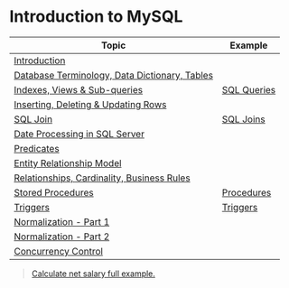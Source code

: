 # Introduction to MySQL

| Topic                                                         | Example                                |
| ------------------------------------------------------------- | -------------------------------------- |
| [Introduction](./pages/1.md)                                  |                                        |
| [Database Terminology, Data Dictionary, Tables](./pages/2.md) |                                        |
| [Indexes, Views & Sub-queries](./pages/3.md)                  | [SQL Queries](./examples/select.sql)   |
| [Inserting, Deleting & Updating Rows](./pages/4.md)           |                                        |
| [SQL Join](./pages/5.md)                                      | [SQL Joins](./examples/join.sql)       |
| [Date Processing in SQL Server](./pages/6.md)                 |                                        |
| [Predicates](./pages/7.md)                                    |                                        |
| [Entity Relationship Model](./pages/8.md)                     |                                        |
| [Relationships, Cardinality, Business Rules](./pages/9.md)    |                                        |
| [Stored Procedures](./pages/10.md)                            | [Procedures](./examples/procedure.sql) |
| [Triggers](./pages/11.md)                                     | [Triggers](./examples/triggers.sql)    |
| [Normalization - Part 1](./pages/12.md)                       |                                        |
| [Normalization - Part 2](./pages/13.md)                       |                                        |
| [Concurrency Control](./pages/14.md)                          |                                        |

> [Calculate net salary full example.](examples/net-salary.sql)
